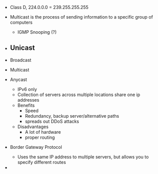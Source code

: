- Class D, 224.0.0.0 = 239.255.255.255 
- Multicast is the process of sending information to a specific group of computers 
	- IGMP Snooping (?) 


- Unicast
	- 

- Broadcast

- Multicast


- Anycast
	- IPv6 only
	- Collection of servers across multiple locations share one ip addresses
	- Benefits
		- Speed
		- Redundancy, backup server/alternative paths
		- spreads out DDoS attacks 
	- Disadvantages
		- A lot of hardware
		- proper routing


- Border Gateway Protocol 
	- Uses the same IP address to multiple servers, but allows you to specify different routes 

- 